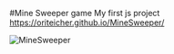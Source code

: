 #Mine Sweeper game
My first js project
https://oriteicher.github.io/MineSweeper/

![MineSweeper](https://github.com/OriTeicher/MineSweeper/assets/119428349/c546392c-141a-43ed-a1d1-fdc1efd405a1)
